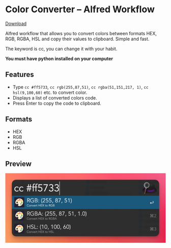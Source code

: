 # Color Converter – Alfred Workflow

[Download](https://github.com/Asikur22/Color-Converter-Alfred-Workflow/raw/refs/heads/main/Color%20Converter.alfredworkflow)

Alfred workflow that allows you to convert colors between formats HEX, RGB, RGBA, HSL and copy their values to clipboard. Simple and fast.

The keyword is cc, you can change it with your habit.

**You must have python installed on your computer**

## Features

-   Type `cc #ff5733`, `cc rgb(255,87,51)`, `cc rgba(51,151,217, 1)`, `cc hsl(9,100,60)` etc. to convert color.
-   Displays a list of converted colors code.
-   Press Enter to copy the code to clipboard.

## Formats

-   HEX
-   RGB
-   RGBA
-   HSL

## Preview

<img src="screenshots/screenshot.jpg" alt="Preview" />



